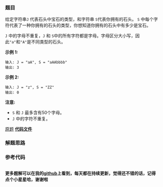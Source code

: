 ### 题目
 给定字符串`J` 代表石头中宝石的类型，和字符串 `S`代表你拥有的石头。 `S`
中每个字符代表了一种你拥有的石头的类型，你想知道你拥有的石头中有多少是宝石。

`J` 中的字母不重复，`J` 和 `S`中的所有字符都是字母。字母区分大小写，因此`"a"`和`"A"`是不同类型的石头。

**示例 1:**

    
    
    输入: J = "aA", S = "aAAbbbb"
    输出: 3
    

**示例 2:**

    
    
    输入: J = "z", S = "ZZ"
    输出: 0
    

**注意:**

  * `S` 和 `J` 最多含有50个字母。
  *  `J` 中的字符不重复。

[原题](https://leetcode-cn.com/problems/jewels-and-stones/)    **[代码文件]()**


### 解题思路




### 参考代码

```go


```




**更多题解可以在我的[github](https://github.com/LZH139/leetcode_Go)上看到，每天都在持续更新，觉得还不错的话，记得点个小星星哈，谢谢啦**
